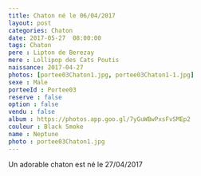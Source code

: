 ```yaml
---
title: Chaton né le 06/04/2017
layout: post
categories: Chaton
date: 2017-05-27  08:00:00
tags: Chaton
pere : Lipton de Berezay
mere : Lollipop des Cats Poutis
naissance: 2017-04-27
photos: [portee03Chaton1.jpg, portee03Chaton1-1.jpg]
sexe : Male
porteeId : Portee03
reserve : false
option : false
vendu : false
album : https://photos.app.goo.gl/7yGuWBwPxsFvSMEp2
couleur : Black Smoke
name : Neptune
photo : portee03Chaton1.jpg
---
```


Un adorable chaton est né le 27/04/2017
